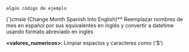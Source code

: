 ```
algún código de ejemplo
```

(`)cmsie (Change Month Spanish Into English)** Reemplazar nombres de mes en español por sus equivalentes en inglés y convertir a datetime usando formato abreviado en inglés

**<valores_numericos>**: Limpiar espacios y caracteres como ('$') 
